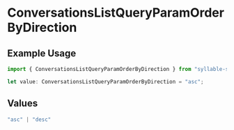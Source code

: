 # ConversationsListQueryParamOrderByDirection

## Example Usage

```typescript
import { ConversationsListQueryParamOrderByDirection } from "syllable-sdk/models/operations";

let value: ConversationsListQueryParamOrderByDirection = "asc";
```

## Values

```typescript
"asc" | "desc"
```